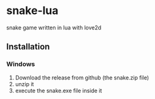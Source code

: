 # snake-lua

snake game written in lua with love2d

## Installation

### Windows

1. Download the release from github (the snake.zip file)
2. unzip it
3. execute the snake.exe file inside it


